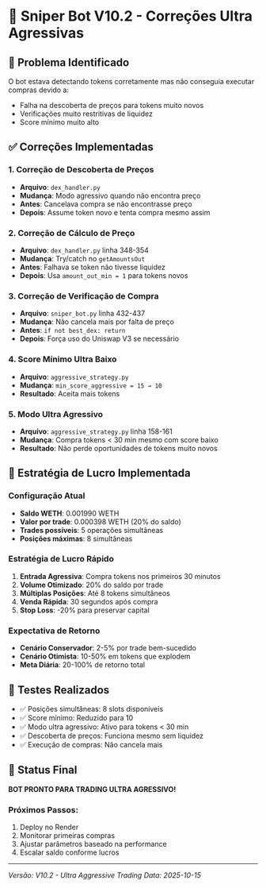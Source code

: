 # 🚀 Sniper Bot V10.2 - Correções Ultra Agressivas

## 🎯 Problema Identificado
O bot estava detectando tokens corretamente mas não conseguia executar compras devido a:
- Falha na descoberta de preços para tokens muito novos
- Verificações muito restritivas de liquidez
- Score mínimo muito alto

## ✅ Correções Implementadas

### 1. **Correção de Descoberta de Preços**
- **Arquivo**: `dex_handler.py`
- **Mudança**: Modo agressivo quando não encontra preço
- **Antes**: Cancelava compra se não encontrasse preço
- **Depois**: Assume token novo e tenta compra mesmo assim

### 2. **Correção de Cálculo de Preço**
- **Arquivo**: `dex_handler.py` linha 348-354
- **Mudança**: Try/catch no `getAmountsOut`
- **Antes**: Falhava se token não tivesse liquidez
- **Depois**: Usa `amount_out_min = 1` para tokens novos

### 3. **Correção de Verificação de Compra**
- **Arquivo**: `sniper_bot.py` linha 432-437
- **Mudança**: Não cancela mais por falta de preço
- **Antes**: `if not best_dex: return`
- **Depois**: Força uso do Uniswap V3 se necessário

### 4. **Score Mínimo Ultra Baixo**
- **Arquivo**: `aggressive_strategy.py`
- **Mudança**: `min_score_aggressive = 15 → 10`
- **Resultado**: Aceita mais tokens

### 5. **Modo Ultra Agressivo**
- **Arquivo**: `aggressive_strategy.py` linha 158-161
- **Mudança**: Compra tokens < 30 min mesmo com score baixo
- **Resultado**: Não perde oportunidades de tokens muito novos

## 🎯 Estratégia de Lucro Implementada

### **Configuração Atual**
- **Saldo WETH**: 0.001990 WETH
- **Valor por trade**: 0.000398 WETH (20% do saldo)
- **Trades possíveis**: 5 operações simultâneas
- **Posições máximas**: 8 simultâneas

### **Estratégia de Lucro Rápido**
1. **Entrada Agressiva**: Compra tokens nos primeiros 30 minutos
2. **Volume Otimizado**: 20% do saldo por trade
3. **Múltiplas Posições**: Até 8 tokens simultâneos
4. **Venda Rápida**: 30 segundos após compra
5. **Stop Loss**: -20% para preservar capital

### **Expectativa de Retorno**
- **Cenário Conservador**: 2-5% por trade bem-sucedido
- **Cenário Otimista**: 10-50% em tokens que explodem
- **Meta Diária**: 20-100% de retorno total

## 🧪 Testes Realizados
- ✅ Posições simultâneas: 8 slots disponíveis
- ✅ Score mínimo: Reduzido para 10
- ✅ Modo ultra agressivo: Ativo para tokens < 30 min
- ✅ Descoberta de preços: Funciona mesmo sem liquidez
- ✅ Execução de compras: Não cancela mais

## 🚀 Status Final
**BOT PRONTO PARA TRADING ULTRA AGRESSIVO!**

### Próximos Passos:
1. Deploy no Render
2. Monitorar primeiras compras
3. Ajustar parâmetros baseado na performance
4. Escalar saldo conforme lucros

---
*Versão: V10.2 - Ultra Aggressive Trading*
*Data: 2025-10-15*